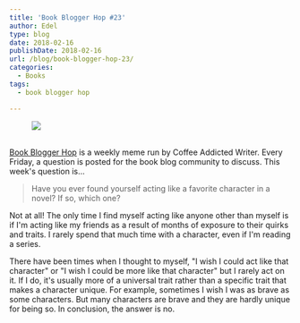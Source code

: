 ```yaml
---
title: 'Book Blogger Hop #23'
author: Edel
type: blog
date: 2018-02-16
publishDate: 2018-02-16
url: /blog/book-blogger-hop-23/
categories:
  - Books
tags:
  - book blogger hop

---
```

<figure><a rel="_nofollow" href="http://www.coffeeaddictedwriter.com/p/blog-page.html"><img src="https://i1.wp.com/3.bp.blogspot.com/-2bKizvp-A9w/WEjGAM4OjJI/AAAAAAAAV50/nU3xHQNtvSQQ8dRsB8OueG061E99KPrYACLcB/s1600/Book%2BBlogger%2BHop%2B%2528Final%2529.png?w=663&#038;ssl=1" data-recalc-dims="1" /></a></figure> 

<a rel="_nofollow" href="http://www.coffeeaddictedwriter.com/p/blog-page.html"></a>

<a rel="_nofollow" href="http://www.coffeeaddictedwriter.com/p/blog-page.html"><br /> </a><a rel="_nofollow" href="http://www.coffeeaddictedwriter.com/p/blog-page.html">Book Blogger Hop</a> is a weekly meme run by Coffee Addicted Writer. Every Friday, a question is posted for the book blog community to discuss. This week's question is&#8230;

> Have you ever found yourself acting like a favorite character in a novel? If so, which one?
 
Not at all! The only time I find myself acting like anyone other than myself is if I'm acting like my friends as a result of months of exposure to their quirks and traits. I rarely spend that much time with a character, even if I'm reading a series.

There have been times when I thought to myself, "I wish I could act like that character" or "I wish I could be more like that character" but I rarely act on it. If I do, it's usually more of a universal trait rather than a specific trait that makes a character unique. For example, sometimes I wish I was as brave as some characters. But many characters are brave and they are hardly unique for being so. In conclusion, the answer is no.